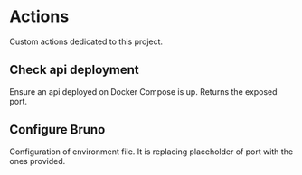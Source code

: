 # Actions

Custom actions dedicated to this project.

## Check api deployment

Ensure an api deployed on Docker Compose is up.
Returns the exposed port.

## Configure Bruno

Configuration of environment file.
It is replacing placeholder of port with the ones provided.
